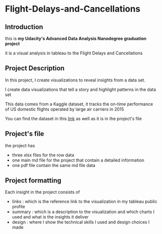 # Flight-Delays-and-Cancellations

## Introduction
this is **my Udacity's Advanced Data Analysis Nanodegree graduation project**

it is a visual analysis in tableau to the Flight Delays and Cancellations 

## Project Description

In this project, I create visualizations to reveal insights from a data set. 

I create data visualizations that tell a story and  highlight patterns in the data set

This data comes from a Kaggle dataset, it tracks the on-time performance of US domestic flights operated by large air carriers in 2015

You can find the dataset in this [link](https://www.kaggle.com/datasets/usdot/flight-delays) as well as it is in the project's file

## Project's file
the project has
* three xlsx files for the row data
* one main md file for the project that contain a detailed information
* one pdf file contain the same md file data


## Project formatting
Each insight in the project consists of

* links   : which is the reference link to the visualization in my tableau public profile 
* summary : which is a description to the visualization and which charts I used and what is the insights it deliver
* design  : where I show the technical skills I used and design choices I made 
